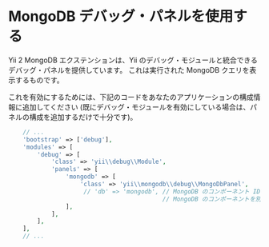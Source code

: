 MongoDB デバッグ・パネルを使用する
==================================

Yii 2 MongoDB エクステンションは、Yii のデバッグ・モジュールと統合できるデバッグ・パネルを提供しています。
これは実行された MongoDB クエリを表示するものです。

これを有効にするためには、下記のコードをあなたのアプリケーションの構成情報に追加してください
(既にデバッグ・モジュールを有効にしている場合は、パネルの構成を追加するだけで十分です)。

```php
    // ...
    'bootstrap' => ['debug'],
    'modules' => [
        'debug' => [
            'class' => 'yii\\debug\\Module',
            'panels' => [
                'mongodb' => [
                    'class' => 'yii\\mongodb\\debug\\MongoDbPanel',
                     // 'db' => 'mongodb', // MongoDB のコンポーネント ID。デフォルトは `db`。
                                           // MongoDB のコンポーネントを別の ID で登録した場合は、コメントを外して書き換えること。
                ],
            ],
        ],
    ],
    // ...
```
